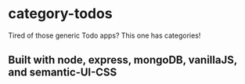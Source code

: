 # category-todos
Tired of those generic Todo apps? This one has categories!

## Built with node, express, mongoDB, vanillaJS, and semantic-UI-CSS
